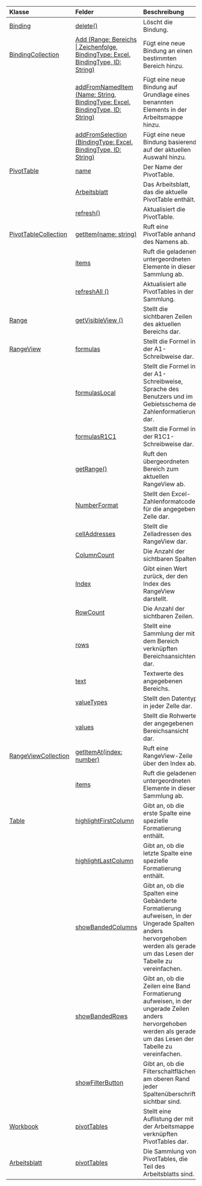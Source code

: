 | Klasse | Felder | Beschreibung |
|:---|:---|:---|
|[Binding](/javascript/api/excel/excel.binding)|[delete()](/javascript/api/excel/excel.binding#delete--)|Löscht die Bindung.|
|[BindingCollection](/javascript/api/excel/excel.bindingcollection)|[Add (Range: Bereichs \| Zeichenfolge, BindingType: Excel. BindingType, ID: String)](/javascript/api/excel/excel.bindingcollection#add-range--bindingtype--id-)|Fügt eine neue Bindung an einen bestimmten Bereich hinzu.|
||[addFromNamedItem (Name: String, BindingType: Excel. BindingType, ID: String)](/javascript/api/excel/excel.bindingcollection#addfromnameditem-name--bindingtype--id-)|Fügt eine neue Bindung auf Grundlage eines benannten Elements in der Arbeitsmappe hinzu.|
||[addFromSelection (BindingType: Excel. BindingType, ID: String)](/javascript/api/excel/excel.bindingcollection#addfromselection-bindingtype--id-)|Fügt eine neue Bindung basierend auf der aktuellen Auswahl hinzu.|
|[PivotTable](/javascript/api/excel/excel.pivottable)|[name](/javascript/api/excel/excel.pivottable#name)|Der Name der PivotTable.|
||[Arbeitsblatt](/javascript/api/excel/excel.pivottable#worksheet)|Das Arbeitsblatt, das die aktuelle PivotTable enthält.|
||[refresh()](/javascript/api/excel/excel.pivottable#refresh--)|Aktualisiert die PivotTable.|
|[PivotTableCollection](/javascript/api/excel/excel.pivottablecollection)|[getItem(name: string)](/javascript/api/excel/excel.pivottablecollection#getitem-name-)|Ruft eine PivotTable anhand des Namens ab.|
||[items](/javascript/api/excel/excel.pivottablecollection#items)|Ruft die geladenen untergeordneten Elemente in dieser Sammlung ab.|
||[refreshAll ()](/javascript/api/excel/excel.pivottablecollection#refreshall--)|Aktualisiert alle PivotTables in der Sammlung.|
|[Range](/javascript/api/excel/excel.range)|[getVisibleView ()](/javascript/api/excel/excel.range#getvisibleview--)|Stellt die sichtbaren Zeilen des aktuellen Bereichs dar.|
|[RangeView](/javascript/api/excel/excel.rangeview)|[formulas](/javascript/api/excel/excel.rangeview#formulas)|Stellt die Formel in der A1-Schreibweise dar.|
||[formulasLocal](/javascript/api/excel/excel.rangeview#formulaslocal)|Stellt die Formel in der A1-Schreibweise, Sprache des Benutzers und im Gebietsschema der Zahlenformatierung dar.|
||[formulasR1C1](/javascript/api/excel/excel.rangeview#formulasr1c1)|Stellt die Formel in der R1C1-Schreibweise dar.|
||[getRange()](/javascript/api/excel/excel.rangeview#getrange--)|Ruft den übergeordneten Bereich zum aktuellen RangeView ab.|
||[NumberFormat](/javascript/api/excel/excel.rangeview#numberformat)|Stellt den Excel-Zahlenformatcode für die angegebene Zelle dar.|
||[cellAddresses](/javascript/api/excel/excel.rangeview#celladdresses)|Stellt die Zelladressen des RangeView dar.|
||[ColumnCount](/javascript/api/excel/excel.rangeview#columncount)|Die Anzahl der sichtbaren Spalten.|
||[Index](/javascript/api/excel/excel.rangeview#index)|Gibt einen Wert zurück, der den Index des RangeView darstellt.|
||[RowCount](/javascript/api/excel/excel.rangeview#rowcount)|Die Anzahl der sichtbaren Zeilen.|
||[rows](/javascript/api/excel/excel.rangeview#rows)|Stellt eine Sammlung der mit dem Bereich verknüpften Bereichsansichten dar.|
||[text](/javascript/api/excel/excel.rangeview#text)|Textwerte des angegebenen Bereichs.|
||[valueTypes](/javascript/api/excel/excel.rangeview#valuetypes)|Stellt den Datentyp in jeder Zelle dar.|
||[values](/javascript/api/excel/excel.rangeview#values)|Stellt die Rohwerte der angegebenen Bereichsansicht dar.|
|[RangeViewCollection](/javascript/api/excel/excel.rangeviewcollection)|[getItemAt(index: number)](/javascript/api/excel/excel.rangeviewcollection#getitemat-index-)|Ruft eine RangeView-Zeile über den Index ab.|
||[items](/javascript/api/excel/excel.rangeviewcollection#items)|Ruft die geladenen untergeordneten Elemente in dieser Sammlung ab.|
|[Table](/javascript/api/excel/excel.table)|[highlightFirstColumn](/javascript/api/excel/excel.table#highlightfirstcolumn)|Gibt an, ob die erste Spalte eine spezielle Formatierung enthält.|
||[highlightLastColumn](/javascript/api/excel/excel.table#highlightlastcolumn)|Gibt an, ob die letzte Spalte eine spezielle Formatierung enthält.|
||[showBandedColumns](/javascript/api/excel/excel.table#showbandedcolumns)|Gibt an, ob die Spalten eine Gebänderte Formatierung aufweisen, in der Ungerade Spalten anders hervorgehoben werden als gerade, um das Lesen der Tabelle zu vereinfachen.|
||[showBandedRows](/javascript/api/excel/excel.table#showbandedrows)|Gibt an, ob die Zeilen eine Band Formatierung aufweisen, in der ungerade Zeilen anders hervorgehoben werden als gerade, um das Lesen der Tabelle zu vereinfachen.|
||[showFilterButton](/javascript/api/excel/excel.table#showfilterbutton)|Gibt an, ob die Filterschaltflächen am oberen Rand jeder Spaltenüberschrift sichtbar sind.|
|[Workbook](/javascript/api/excel/excel.workbook)|[pivotTables](/javascript/api/excel/excel.workbook#pivottables)|Stellt eine Auflistung der mit der Arbeitsmappe verknüpften PivotTables dar.|
|[Arbeitsblatt](/javascript/api/excel/excel.worksheet)|[pivotTables](/javascript/api/excel/excel.worksheet#pivottables)|Die Sammlung von PivotTables, die Teil des Arbeitsblatts sind.|
